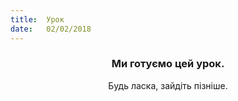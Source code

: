 ```yaml
---
title:  Урок
date:   02/02/2018
---
```


### <center>Ми готуємо цей урок.</center>
<center>Будь ласка, зайдіть пізніше.</center>